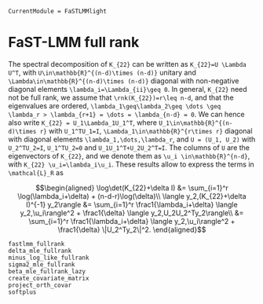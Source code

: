```@meta
CurrentModule = FaSTLMMlight
```

# FaST-LMM full rank


The spectral decomposition of ``K_{22}`` can be written as ``K_{22}=U \Lambda U^T``, with ``U\in\mathbb{R}^{(n-d)\times (n-d)}`` unitary and ``\Lambda\in\mathbb{R}^{(n-d)\times (n-d)}`` diagonal with non-negative diagonal elements ``\lambda_i=\Lambda_{ii}\geq 0``. In general, ``K_{22}`` need not be full rank, we assume that ``\rnk(K_{22})=r\leq n-d``, and that the eigenvalues are ordered, ``\lambda_1\geq\lambda_2\geq \dots \geq \lambda_r > \lambda_{r+1} = \dots = \lambda_{n-d} = 0``. We can hence also write ``K_{22} = U_1\Lambda_1U_1^T``, where ``U_1\in\mathbb{R}^{(n-d)\times r}`` with ``U_1^TU_1=I``, ``\Lambda_1\in\mathbb{R}^{r\times r}`` diagonal with diagonal elements ``\lambda_1,\dots,\lambda_r``, and ``U = (U_1, U_2)`` with ``U_2^TU_2=I``, ``U_1^TU_2=0`` and ``U_1U_1^T+U_2U_2^T=I``. The columns of ``U`` are the eigenvectors of ``K_{22}``, and we denote them as ``\u_i \in\mathbb{R}^{n-d}``, with ``K_{22} \u_i=\lambda_i\u_i``. These results allow to express the terms in ``\mathcal{L}_R`` as

```math
\begin{aligned}
   \log\det(K_{22}+\delta I) &= \sum_{i=1}^r \log(\lambda_i+\delta) + (n-d-r)\log(\delta)\\
  \langle y_2,(K_{22}+\delta I)^{-1} y_2\rangle &= \sum_{i=1}^r \frac1{\lambda_i+\delta} \langle y_2,\u_i\rangle^2 + \frac1{\delta} \langle y_2,U_2U_2^Ty_2\rangle\\
  &= \sum_{i=1}^r \frac1{\lambda_i+\delta} \langle y_2,\u_i\rangle^2 + \frac1{\delta} \|U_2^Ty_2\|^2.
\end{aligned}
```


```@docs
fastlmm_fullrank
delta_mle_fullrank
minus_log_like_fullrank
sigma2_mle_fullrank
beta_mle_fullrank_lazy
create_covariate_matrix
project_orth_covar
softplus
```